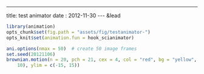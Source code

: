 ---
title: test animator
date : 2012-11-30
--- &lead

<link  rel='stylesheet'
  href="../libraries/widgets/scianimator/css/scianimator.css">
<script src="../libraries/widgets/scianimator/assets/js/jquery-1.4.4.min.js"></script>
<script 
  src="../libraries/widgets/scianimator/assets/js/jquery.scianimator.pack.js">
</script>



```r
library(animation)
opts_chunk$set(fig.path = "assets/fig/testanimator-")
opts_knit$set(animation.fun = hook_scianimator)
```



```r
ani.options(nmax = 50)  # create 50 image frames
set.seed(20121106)
brownian.motion(n = 20, pch = 21, cex = 4, col = "red", bg = "yellow", xlim = c(-10, 
    10), ylim = c(-15, 15))
```


<div class="scianimator">
<div id="bw_fun" style="display: inline-block;">
</div>
</div>
<script type="text/javascript">
  (function($) {
    $(document).ready(function() {
      var imgs = Array(50);
      for (i=0; ; i++) {
        if (i == imgs.length) break;
        imgs[i] = "assets/fig/testanimator-bw-fun" + (i + 1) + ".png";
      }
      $("#bw_fun").scianimator({
          "images": imgs,
          "delay": 200,
          "controls": ["first", "previous", "play", "next", "last", "loop", "speed"],
      });
      $("#bw_fun").scianimator("play");
    });
  })(jQuery);
</script>


